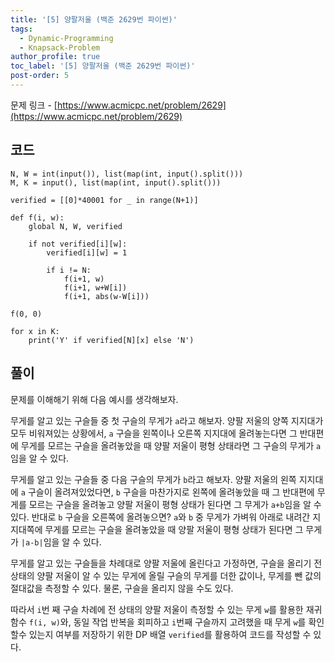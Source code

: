 ```yaml
---
title: '[5] 양팔저울 (백준 2629번 파이썬)'
tags:
  - Dynamic-Programming
  - Knapsack-Problem
author_profile: true
toc_label: '[5] 양팔저울 (백준 2629번 파이썬)'
post-order: 5
---
```


문제 링크 - [https://www.acmicpc.net/problem/2629](https://www.acmicpc.net/problem/2629)

## 코드
```python::lineons
N, W = int(input()), list(map(int, input().split()))
M, K = input(), list(map(int, input().split()))

verified = [[0]*40001 for _ in range(N+1)]

def f(i, w):
    global N, W, verified

    if not verified[i][w]:
        verified[i][w] = 1

        if i != N:
            f(i+1, w)
            f(i+1, w+W[i])
            f(i+1, abs(w-W[i]))

f(0, 0)

for x in K:
    print('Y' if verified[N][x] else 'N')
```

## 풀이
문제를 이해해기 위해 다음 예시를 생각해보자.

무게를 알고 있는 구슬들 중 첫 구슬의 무게가 `a`라고 해보자. 양팔 저울의 양쪽 지지대가 모두 비워져있는 상황에서, `a` 구슬을 왼쪽이나 오른쪽 지지대에 올려놓는다면 그 반대편에 무게를 모르는 구슬을 올려놓았을 때 양팔 저울이 평형 상태라면 그 구슬의 무게가 `a`임을 알 수 있다.

무게를 알고 있는 구슬들 중 다음 구슬의 무게가 `b`라고 해보자.
양팔 저울의 왼쪽 지지대에 `a` 구슬이 올려져있었다면, `b` 구슬을 마찬가지로 왼쪽에 올려놓았을 때 그 반대편에 무게를 모르는 구슬을 올려놓고 양팔 저울이 평형 상태가 된다면 그 무게가 `a+b`임을 알 수 있다. 반대로 `b` 구슬을 오른쪽에 올려놓으면? `a`와 `b` 중 무게가 가벼워 아래로 내려간 지지대쪽에 무게를 모르는 구슬을 올려놓았을 때 양팔 저울이 평형 상태가 된다면 그 무게가 `|a-b|`임을 알 수 있다.

무게를 알고 있는 구슬들을 차례대로 양팔 저울에 올린다고 가정하면, 구슬을 올리기 전 상태의 양팔 저울이 알 수 있는 무게에 올릴 구슬의 무게를 더한 값이나, 무게를 뺀 값의 절대값을 측정할 수 있다. 물론, 구슬을 올리지 않을 수도 있다.

따라서 `i`번 째 구슬 차례에 전 상태의 양팔 저울이 측정할 수 있는 무게 `w`를 활용한 재귀 함수 `f(i, w)`와, 동일 작업 반복을 회피하고 `i`번째 구슬까지 고려했을 때 무게 `w`를 확인할수 있는지 여부를 저장하기 위한 DP 배열 `verified`를 활용하여 코드를 작성할 수 있다.
